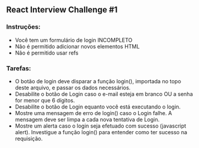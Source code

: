 
## React Interview Challenge #1


### Instruções:
* Você tem um formulário de login INCOMPLETO
* Não é permitido adicionar novos elementos HTML
 * Não é permitido usar refs

### Tarefas:
- O botão de login deve disparar a função login(), importada no topo deste arquivo, e passar os dados necessários.
- Desabilite o botão de Login caso o e-mail esteja em branco OU a senha for menor que 6 dígitos.
- Desabilite o botão de Login equanto você está executando o login.
- Mostre uma mensagem de erro de login() caso o Login falhe. A mensagem deve ser limpa a cada nova tentativa de Login.
- Mostre um alerta caso o login seja efetuado com sucesso (javascript alert). Investigue a função login() para entender como ter sucesso na requisição.
